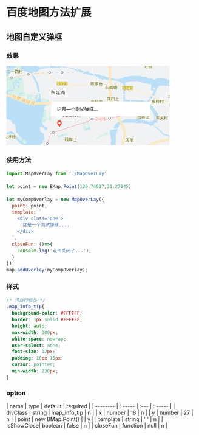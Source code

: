
# 百度地图方法扩展


## 地图自定义弹框

### 效果

![demo效果](./mapOverlaydemo.png)

### 使用方法


```js
import MapOverLay from './MapOverLay'

let point = new BMap.Point(120.74037,31.27045)

let myCompOverlay = new MapOverLay({
  point: point,
  template: `
    <div class='one'>
      这是一个测试弹框....
    </div>
  `,
  closeFun: ()=>{
    console.log('点击关闭了...');
  }
});
map.addOverlay(myCompOverlay);

```
### 样式

```css
/* 可自行修改 */
.map_info_tip{
  background-color: #FFFFFF;
  border: 1px solid #FFFFFF;
  height: auto;
  max-width: 300px;
  white-space: nowrap;
  user-select: none;
  font-size: 12px;
  padding: 10px 15px;
  cursor: pointer;
  min-width: 230px;
}

```
### option


| name       | type              |  default     | required |
| --------   | : -----           | :---         | : -----  |
| divClass   | string            | map_info_tip | n        |
| x          | number            |   18         | n        |
| y          | number            |   27         | n        |
| point      | new BMap.Point()  |              | y        |
| template   | string            |  ' '         | n        |
| isShowClose| boolean           |   false      | n        |
| closeFun   | function          |   null       | n        |
